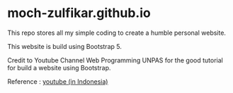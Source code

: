 # moch-zulfikar.github.io

This repo stores all my simple coding to create a humble personal website.

This website is build using Bootstrap 5.

Credit to Youtube Channel Web Programming UNPAS for the good tutorial for build a website using Bootstrap.

Reference : [youtube (in Indonesia)](https://www.youtube.com/watch?v=LkR-9Z1sle8&t=1644s)
